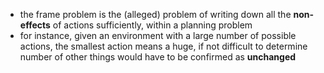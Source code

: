 - the frame problem is the (alleged) problem of writing down all the **non-effects** of actions sufficiently, within a planning problem
- for instance, given an environment with a large number of possible actions, the smallest action means a huge, if not difficult to determine number of other things would have to be confirmed as **unchanged**